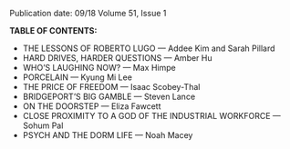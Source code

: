 Publication date: 09/18
Volume 51, Issue 1

**TABLE OF CONTENTS:**
- THE LESSONS OF ROBERTO LUGO — Addee Kim and Sarah Pillard
- HARD DRIVES, HARDER QUESTIONS —  Amber Hu
- WHO’S LAUGHING NOW? — Max Himpe
- PORCELAIN — Kyung Mi Lee
- THE PRICE OF FREEDOM — Isaac Scobey-Thal
- BRIDGEPORT’S BIG GAMBLE — Steven Lance
- ON THE DOORSTEP — Eliza Fawcett
- CLOSE PROXIMITY TO A GOD OF THE INDUSTRIAL WORKFORCE  — Sohum Pal
- PSYCH AND THE DORM LIFE — Noah Macey

